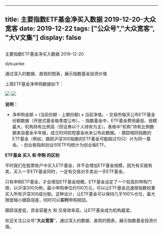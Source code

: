 
---
title:   主要指数ETF基金净买入数据 2019-12-20-大众宽客
date: 2019-12-22
tags: ["公众号","大众宽客", "大V文集"]
display: false
---


## 



主要指数ETF基金净买入数据 2019-12-20




dzkuanke




通过深入的数据、直观的图表，展示指数基金投资价值


上周ETF基金净申购数据如下：



<img class="rich_pages js_insertlocalimg" data-ratio="1.2725173210161662" data-s="300,640" src="https://mmbiz.qpic.cn/mmbiz_png/PKw3FQPmhIgpYvhmwjh8QvxiciclEAnKKrq6BBxek85ZISGicRwVkegnE15naj2WNugZnOpOTiaAvU7nlDic9IW4nlQ/640?wx_fmt=png" data-type="png" data-w="866" style="">

<img class="rich_pages js_insertlocalimg" data-ratio="1.2256637168141593" data-s="300,640" src="https://mmbiz.qpic.cn/mmbiz_png/PKw3FQPmhIgpYvhmwjh8QvxiciclEAnKKrdE8icrC1b4z7gsv3r4kjFBOLPB6RqSfSAeXLNiamfK3ykSVv51k7YIPw/640?wx_fmt=png" data-type="png" data-w="904" style="">

**说明：**
- 净申购金额 = (当前份额 - 上期份额) x 当前净值。- 交易所每天公布ETF基金份额数据（开放式基金每季度公布）。- 指数基金中，ETF基金费用最低、规模最大，机构持有比例高（但证券以个人持有为主）。表格中“机构”持有比例数据来自基金半年报，成立时间较短基金尚未公布此数据。- 跟踪相同指数的ETF基金（例如，跟踪沪深300指数的ETF基金可能超过10只）计为同一基金。- 创业板指和创业50ETF均统计为创业板ETF。






**ETF基金 买入 和 申购 的区别**



平时我们在股票账户中买入ETF基金，并不会增加ETF基金规模，因为有买就有卖，买入一手ETF基金同时，一定有交易对手卖出一手ETF基金。



只有申购ETF基金，才会增加ETF基金规模。ETF基金设定了一个较高的申购门限，以沪深300为例，最小申购单位约100万元，可以让ETF基金迅速按指数权重买入所有沪深300成分股。这种设计，让ETF基金可以保持几乎100%仓位，最大限度缩小跟踪误差，同时可以**实时**申购赎回。



跟踪误差低，资金容量大&nbsp;和 交易效率高，让ETF基金成为机构最爱。





欢迎关注公众号“**大众宽客**”，通过深入的数据、直观的图表，展示指数基金投资价值。








